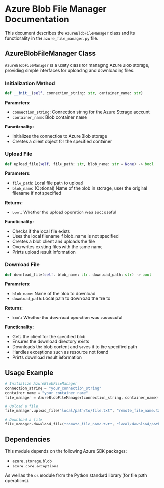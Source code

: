 # Azure Blob File Manager Documentation

This document describes the `AzureBlobFileManager` class and its functionality in the `azure_file_manager.py` file.

## AzureBlobFileManager Class

`AzureBlobFileManager` is a utility class for managing Azure Blob storage, providing simple interfaces for uploading and downloading files.

### Initialization Method

```python
def __init__(self, connection_string: str, container_name: str)
```

**Parameters:**
- `connection_string`: Connection string for the Azure Storage account
- `container_name`: Blob container name

**Functionality:**
- Initializes the connection to Azure Blob storage
- Creates a client object for the specified container

### Upload File

```python
def upload_file(self, file_path: str, blob_name: str = None) -> bool
```

**Parameters:**
- `file_path`: Local file path to upload
- `blob_name`: (Optional) Name of the blob in storage, uses the original filename if not specified

**Returns:**
- `bool`: Whether the upload operation was successful

**Functionality:**
- Checks if the local file exists
- Uses the local filename if blob_name is not specified
- Creates a blob client and uploads the file
- Overwrites existing files with the same name
- Prints upload result information

### Download File

```python
def download_file(self, blob_name: str, download_path: str) -> bool
```

**Parameters:**
- `blob_name`: Name of the blob to download
- `download_path`: Local path to download the file to

**Returns:**
- `bool`: Whether the download operation was successful

**Functionality:**
- Gets the client for the specified blob
- Ensures the download directory exists
- Downloads the blob content and saves it to the specified path
- Handles exceptions such as resource not found
- Prints download result information

## Usage Example

```python
# Initialize AzureBlobFileManager
connection_string = "your_connection_string"
container_name = "your_container_name"
file_manager = AzureBlobFileManager(connection_string, container_name)

# Upload a file
file_manager.upload_file("local/path/to/file.txt", "remote_file_name.txt")

# Download a file
file_manager.download_file("remote_file_name.txt", "local/download/path/file.txt")
```

## Dependencies

This module depends on the following Azure SDK packages:
- `azure.storage.blob`
- `azure.core.exceptions`

As well as the `os` module from the Python standard library (for file path operations).
